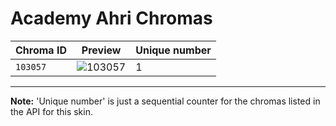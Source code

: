 # Academy Ahri Chromas

| Chroma ID | Preview | Unique number |
|---|---|---|
| `103057` | ![103057](https://raw.communitydragon.org/latest/plugins/rcp-be-lol-game-data/global/default/v1/champion-chroma-images/103/103057.png) | 1 |

---

**Note:** 'Unique number' is just a sequential counter for the chromas listed in the API for this skin.